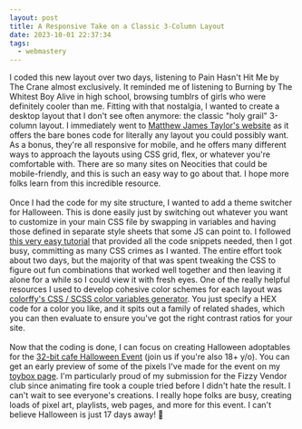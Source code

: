 ```yaml
---
layout: post
title: A Responsive Take on a Classic 3-Column Layout
date: 2023-10-01 22:37:34
tags:
  - webmastery
---
```

I coded this new layout over two days, listening to Pain Hasn't Hit Me by The Crane almost exclusively. It reminded me of listening to Burning by The Whitest Boy Alive in high school, browsing tumblrs of girls who were definitely cooler than me. Fitting with that nostalgia, I wanted to create a desktop layout that I don't see often anymore: the classic "holy grail" 3-column layout.<!--excerpt--> I immediately went to <a target="_blank" href="https://matthewjamestaylor.com/holy-grail-layout">Matthew James Taylor's website</a> as it offers the bare bones code for literally any layout you could possibly want. As a bonus, they're all responsive for mobile, and he offers many different ways to approach the layouts using CSS grid, flex, or whatever you're comfortable with. There are so many sites on Neocities that could be mobile-friendly, and this is such an easy way to go about that. I hope more folks learn from this incredible resource.
<br>
<br>
Once I had the code for my site structure, I wanted to add a theme switcher for Halloween. This is done easily just by switching out whatever you want to customize in your main CSS file by swapping in variables and having those defined in separate style sheets that some JS can point to. I followed <a target="_blank" href="https://www.studytonight.com/post/build-a-theme-switcher-for-your-website-with-javascript">this very easy tutorial</a> that provided all the code snippets needed, then I got busy, committing as many CSS crimes as I wanted. The entire effort took about two days, but the majority of that was spent tweaking the CSS to figure out fun combinations that worked well together and then leaving it alone for a while so I could view it with fresh eyes. One of the really helpful resources I used to develop cohesive color schemes for each layout was <a target="_blank" href="https://colorffy.com/css-generator">colorffy's CSS / SCSS color variables generator</a>. You just specify a HEX code for a color you like, and it spits out a family of related shades, which you can then evaluate to ensure you've got the right contrast ratios for your site.
<br>
<br>
Now that the coding is done, I can focus on creating Halloween adoptables for the <a target="_blank" href="https://tilde.32bit.cafe/~slug/events/halloween-2023/">32-bit cafe Halloween Event</a> (join us if you're also 18+ y/o). You can get an early preview of some of the pixels I've made for the event on my <a href="/toybox/#halloween-23">toybox page</a>. I'm particularly proud of my submission for the Fizzy Vendor club since animating fire took a couple tried before I didn't hate the result. I can't wait to see everyone's creations. I really hope folks are busy, creating loads of pixel art, playlists, web pages, and more for this event. I can't believe Halloween is just 17 days away! 🎃